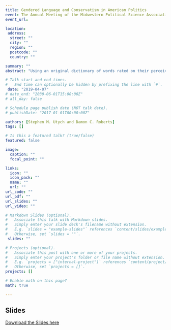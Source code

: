 ```yaml
---
title: Gendered Language and Conservatism in American Politics
event: The Annual Meeting of the Midwestern Political Science Association 2019
event_url: 

location: 
 address: 
  street: ""
  city: ""
  region: ""
  postcode: ""
  country: ""

summary: ""
abstract: "Using an original dictionary of words rated on their perceived masculinity and femininity, we conduct multiple experimental studies to test the effects of masculine and feminine language on political attitudes."

# Talk start and end times.
#   End time can optionally be hidden by prefixing the line with `#`.
 date: "2019-04-07"
# date_end: "2030-06-01T15:00:00Z"
# all_day: false

# Schedule page publish date (NOT talk date).
# publishDate: "2017-01-01T00:00:00Z"

authors: [Stephen M. Utych and Damon C. Roberts]
tags: []

# Is this a featured talk? (true/false)
featured: false

image:
  caption: ""
  focal_point: ""

links:
  icon: ""
  icon_pack: ""
  name: ""
  url: ""
url_code: ""
url_pdf: ""
url_slides: ""
url_video: ""

# Markdown Slides (optional).
#   Associate this talk with Markdown slides.
#   Simply enter your slide deck's filename without extension.
#   E.g. `slides = "example-slides"` references `content/slides/example-slides.md`.
#   Otherwise, set `slides = ""`.
 slides: ""

# Projects (optional).
#   Associate this post with one or more of your projects.
#   Simply enter your project's folder or file name without extension.
#   E.g. `projects = ["internal-project"]` references `content/project/deep-learning/index.md`.
#   Otherwise, set `projects = []`.
projects: []

# Enable math on this page?
math: true

---
```


## Slides

[Download the Slides here](https://www.dropbox.com/s/386mv727n9u4ihi/Utych%20Roberts%20Gendered%20Language%20MPSA%20presentation.pdf?dl=0)
